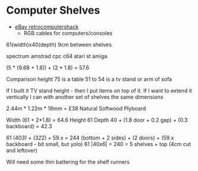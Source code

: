 Computer Shelves
================

* [eBay retrocomputershack](https://www.ebay.co.uk/usr/retrocomputershack)
    * RGB cables for computers/consoles

61(width)x40(depth)
9cm between shelves

spectrum
amstrad cpc
c64
atari st
amiga

(5 * (9.68 + 1.8)) + (2 * 1.8) = 57.6

Comparison height
 75 is a table
 51 to 54 is a tv stand or arm of sofa

If I built it TV stand height - then I put items on top of it.
If I want to extend it vertically I can with another set of shelves the same dimensions

2.44m * 1.22m * 18mm = £38 Natural Softwood Plyboard


Width (61 + 2*1.8) = 64.6
Height 61
Depth 40 + (1.8 door + 0.2 gap) + (0.3 backboard) = 42.3

61
(40*3) + (32*2) + 59.x = 244 (bottom + 2 sides) + (2 doors) + (59.x backboard - bit small, but yolo)
61
|40x6| = 240 = 5 shelves + top (4cm cut and leftover)

Will need some thin battering for the shelf runners

